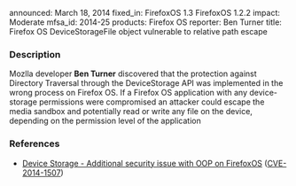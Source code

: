 announced: March 18, 2014
fixed_in: FirefoxOS 1.3
          FirefoxOS 1.2.2
impact: Moderate
mfsa_id: 2014-25
products: Firefox OS
reporter: Ben Turner
title: Firefox OS DeviceStorageFile object vulnerable to relative path escape

<h3>Description</h3>

<p>Mozlla developer <strong>Ben Turner</strong> discovered that the protection
against Directory Traversal through the DeviceStorage API was implemented in the
wrong process on Firefox OS. If a Firefox OS application with any device-storage
permissions were compromised an attacker could escape the media sandbox and
potentially read or write any file on the device, depending on the permission
level of the application</p>

<h3>References</h3>

<ul>
  <li><a href="https://bugzilla.mozilla.org/show_bug.cgi?id=940684">
       Device Storage - Additional security issue with OOP on FirefoxOS</a> (<a href="http://cve.mitre.org/cgi-bin/cvename.cgi?name=CVE-2014-1507" class="ex-ref">CVE-2014-1507</a>)</li>
</ul>



